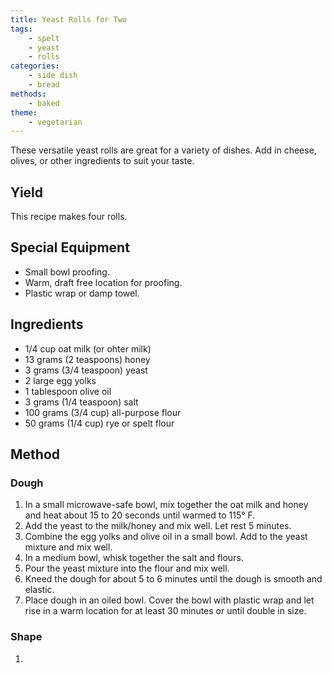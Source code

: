 ```yaml
---
title: Yeast Rolls for Two
tags:
    - spelt
    - yeast
    - rolls
categories: 
    - side dish
    - bread
methods:
    - baked
theme:
    - vegetarian
---
```

These versatile yeast rolls are great for a variety of dishes. Add in cheese, olives, or other ingredients to suit your taste.

## Yield
This recipe makes four rolls.

## Special Equipment
- Small bowl proofing.
- Warm, draft free location for proofing.
- Plastic wrap or damp towel.

## Ingredients
- 1/4 cup oat milk (or ohter milk)
- 13 grams (2 teaspoons) honey
- 3 grams (3/4 teaspoon) yeast
- 2 large egg yolks
- 1 tablespoon olive oil
- 3 grams (1/4 teaspoon) salt
- 100 grams (3/4 cup) all-purpose flour
- 50 grams (1/4 cup) rye or spelt flour

## Method
### Dough
1. In a small microwave-safe bowl, mix together the oat milk and honey and heat about 15 to 20 seconds until warmed to 115° F.
2. Add the yeast to the milk/honey and mix well. Let rest 5 minutes.
3. Combine the egg yolks and olive oil in a small bowl. Add to the yeast mixture and mix well.
4. In a medium bowl, whisk together the salt and flours.
5. Pour the yeast mixture into the flour and mix well.
6. Kneed the dough for about 5 to 6 minutes until the dough is smooth and elastic.
7. Place dough in an oiled bowl. Cover the bowl with plastic wrap and let rise in a warm location for at least 30 minutes or until double in size.

### Shape
1. 
